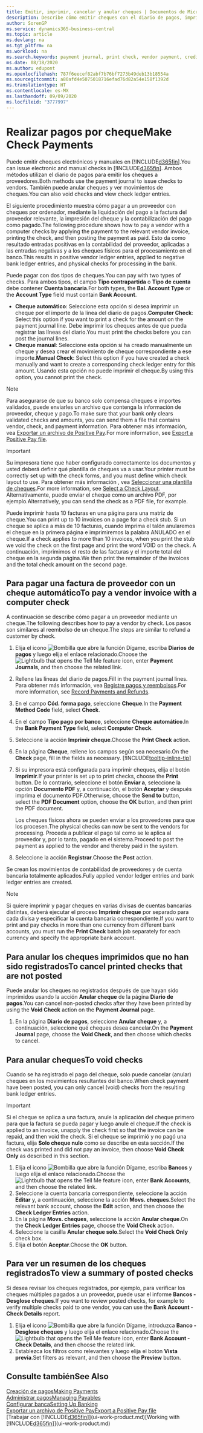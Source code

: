 ```yaml
---
title: Emitir, imprimir, cancelar y anular cheques | Documentos de Microsoft
description: Describe cómo emitir cheques con el diario de pagos, imprimir cheques y anular o ver movimientos de cheques en Business Central.
author: SorenGP
ms.service: dynamics365-business-central
ms.topic: article
ms.devlang: na
ms.tgt_pltfrm: na
ms.workload: na
ms.search.keywords: payment journal, print check, vendor payment, creditor, debt, balance due, AP
ms.date: 08/18/2020
ms.author: edupont
ms.openlocfilehash: 787f6eecef82abf7b76bf7273b49deb13b18554a
ms.sourcegitcommit: a80afd4e5075018716efad76d82a54e158f1392d
ms.translationtype: HT
ms.contentlocale: es-MX
ms.lasthandoff: 09/09/2020
ms.locfileid: "3777997"
---
```

# <a name="make-check-payments"></a><span data-ttu-id="d0dc7-103">Realizar pagos por cheque</span><span class="sxs-lookup"><span data-stu-id="d0dc7-103">Make Check Payments</span></span>

<span data-ttu-id="d0dc7-104">Puede emitir cheques electrónicos y manuales en [!INCLUDE[d365fin](includes/d365fin_md.md)].</span><span class="sxs-lookup"><span data-stu-id="d0dc7-104">You can issue electronic and manual checks in [!INCLUDE[d365fin](includes/d365fin_md.md)].</span></span> <span data-ttu-id="d0dc7-105">Ambos métodos utilizan el diario de pagos para emitir los cheques a proveedores.</span><span class="sxs-lookup"><span data-stu-id="d0dc7-105">Both methods use the payment journal to issue checks to vendors.</span></span> <span data-ttu-id="d0dc7-106">También puede anular cheques y ver movimientos de cheques.</span><span class="sxs-lookup"><span data-stu-id="d0dc7-106">You can also void checks and view check ledger entries.</span></span>

<span data-ttu-id="d0dc7-107">El siguiente procedimiento muestra cómo pagar a un proveedor con cheques por ordenador, mediante la liquidación del pago a la factura del proveedor relevante, la impresión del cheque y la contabilización del pago como pagado.</span><span class="sxs-lookup"><span data-stu-id="d0dc7-107">The following procedure shows how to pay a vendor with a computer checks by applying the payment to the relevant vendor invoice, printing the check, and then posting the payment as paid.</span></span> <span data-ttu-id="d0dc7-108">Esto da como resultado entradas positivas en la contabilidad del proveedor, aplicadas a las entradas negativas y a los cheques físicos para el procesamiento en el banco.</span><span class="sxs-lookup"><span data-stu-id="d0dc7-108">This results in positive vendor ledger entries, applied to negative bank ledger entries, and physical checks for processing in the bank.</span></span>

<span data-ttu-id="d0dc7-109">Puede pagar con dos tipos de cheques.</span><span class="sxs-lookup"><span data-stu-id="d0dc7-109">You can pay with two types of checks.</span></span> <span data-ttu-id="d0dc7-110">Para ambos tipos, el campo **Tipo contrapartida** o **Tipo de cuenta** debe contener **Cuenta bancaria**.</span><span class="sxs-lookup"><span data-stu-id="d0dc7-110">For both types, the **Bal. Account Type** or the **Account Type** field must contain **Bank Account**.</span></span>

- <span data-ttu-id="d0dc7-111">**Cheque automático**: Seleccione esta opción si desea imprimir un cheque por el importe de la línea del diario de pagos.</span><span class="sxs-lookup"><span data-stu-id="d0dc7-111">**Computer Check**: Select this option if you want to print a check for the amount on the payment journal line.</span></span> <span data-ttu-id="d0dc7-112">Debe imprimir los cheques antes de que pueda registrar las líneas del diario.</span><span class="sxs-lookup"><span data-stu-id="d0dc7-112">You must print the checks before you can post the journal lines.</span></span>
- <span data-ttu-id="d0dc7-113">**Cheque manual**: Seleccione esta opción si ha creado manualmente un cheque y desea crear el movimiento de cheque correspondiente a ese importe.</span><span class="sxs-lookup"><span data-stu-id="d0dc7-113">**Manual Check**: Select this option if you have created a check manually and want to create a corresponding check ledger entry for this amount.</span></span> <span data-ttu-id="d0dc7-114">Usando esta opción no puede imprimir el cheque.</span><span class="sxs-lookup"><span data-stu-id="d0dc7-114">By using this option, you cannot print the check.</span></span>

> [!NOTE]  
> <span data-ttu-id="d0dc7-115">Para asegurarse de que su banco solo compensa cheques e importes validados, puede enviarles un archivo que contenga la información de proveedor, cheque y pago.</span><span class="sxs-lookup"><span data-stu-id="d0dc7-115">To make sure that your bank only clears validated checks and amounts, you can send them a file that contains vendor, check, and payment information.</span></span> <span data-ttu-id="d0dc7-116">Para obtener más información, vea [Exportar un archivo de Positive Pay](finance-how-positive-pay.md).</span><span class="sxs-lookup"><span data-stu-id="d0dc7-116">For more information, see [Export a Positive Pay file](finance-how-positive-pay.md).</span></span>

> [!IMPORTANT]
> <span data-ttu-id="d0dc7-117">Su impresora tiene que haber configurado correctamente los documentos y usted deberá definir qué plantilla de cheques va a usar.</span><span class="sxs-lookup"><span data-stu-id="d0dc7-117">Your printer must be correctly set up with the check forms, and you must define which check layout to use.</span></span> <span data-ttu-id="d0dc7-118">Para obtener más información , vea [Seleccionar una plantilla de cheques](finance-how-define-check-layouts.md).</span><span class="sxs-lookup"><span data-stu-id="d0dc7-118">For more information, see [Select a Check Layout](finance-how-define-check-layouts.md).</span></span> <span data-ttu-id="d0dc7-119">Alternativamente, puede enviar el cheque como un archivo PDF, por ejemplo.</span><span class="sxs-lookup"><span data-stu-id="d0dc7-119">Alternatively, you can send the check as a PDF file, for example.</span></span>  

<span data-ttu-id="d0dc7-120">Puede imprimir hasta 10 facturas en una página para una matriz de cheque.</span><span class="sxs-lookup"><span data-stu-id="d0dc7-120">You can print up to 10 invoices on a page for a check stub.</span></span> <span data-ttu-id="d0dc7-121">Si un cheque se aplica a más de 10 facturas, cuando imprima el talón anularemos el cheque en la primera página e imprimiremos la palabra ANULADO en el cheque.</span><span class="sxs-lookup"><span data-stu-id="d0dc7-121">If a check applies to more than 10 invoices, when you print the stub we void the check on the first page and print the word VOID on the check.</span></span> <span data-ttu-id="d0dc7-122">A continuación, imprimimos el resto de las facturas y el importe total del cheque en la segunda página.</span><span class="sxs-lookup"><span data-stu-id="d0dc7-122">We then print the remainder of the invoices and the total check amount on the second page.</span></span>

## <a name="to-pay-a-vendor-invoice-with-a-computer-check"></a><span data-ttu-id="d0dc7-123">Para pagar una factura de proveedor con un cheque automático</span><span class="sxs-lookup"><span data-stu-id="d0dc7-123">To pay a vendor invoice with a computer check</span></span>
<span data-ttu-id="d0dc7-124">A continuación se describe cómo pagar a un proveedor mediante un cheque.</span><span class="sxs-lookup"><span data-stu-id="d0dc7-124">The following describes how to pay a vendor by check.</span></span> <span data-ttu-id="d0dc7-125">Los pasos son similares al reembolso de un cheque.</span><span class="sxs-lookup"><span data-stu-id="d0dc7-125">The steps are similar to refund a customer by check.</span></span>

1. <span data-ttu-id="d0dc7-126">Elija el icono ![Bombilla que abre la función Dígame](media/ui-search/search_small.png "Dígame qué desea hacer"), escriba **Diarios de pagos** y luego elija el enlace relacionado.</span><span class="sxs-lookup"><span data-stu-id="d0dc7-126">Choose the ![Lightbulb that opens the Tell Me feature](media/ui-search/search_small.png "Tell me what you want to do") icon, enter **Payment Journals**, and then choose the related link.</span></span>
2. <span data-ttu-id="d0dc7-127">Rellene las líneas del diario de pagos.</span><span class="sxs-lookup"><span data-stu-id="d0dc7-127">Fill in the payment journal lines.</span></span> <span data-ttu-id="d0dc7-128">Para obtener más información, vea [Registre pagos y reembolsos](payables-how-post-payments-refunds.md).</span><span class="sxs-lookup"><span data-stu-id="d0dc7-128">For more information, see [Record Payments and Refunds](payables-how-post-payments-refunds.md).</span></span>
3. <span data-ttu-id="d0dc7-129">En el campo **Cód. forma pago**, seleccione **Cheque**.</span><span class="sxs-lookup"><span data-stu-id="d0dc7-129">In the **Payment Method Code** field, select **Check**.</span></span>
4. <span data-ttu-id="d0dc7-130">En el campo **Tipo pago por banco**, seleccione **Cheque automático**.</span><span class="sxs-lookup"><span data-stu-id="d0dc7-130">In the **Bank Payment Type** field, select **Computer Check**.</span></span>
5. <span data-ttu-id="d0dc7-131">Seleccione la acción **Imprimir cheque**.</span><span class="sxs-lookup"><span data-stu-id="d0dc7-131">Choose the **Print Check** action.</span></span>
6. <span data-ttu-id="d0dc7-132">En la página **Cheque**, rellene los campos según sea necesario.</span><span class="sxs-lookup"><span data-stu-id="d0dc7-132">On the **Check** page, fill in the fields as necessary.</span></span> [!INCLUDE[tooltip-inline-tip](includes/tooltip-inline-tip_md.md)]
7. <span data-ttu-id="d0dc7-133">Si su impresora está configurada para imprimir cheques, elija el botón **Imprimir**.</span><span class="sxs-lookup"><span data-stu-id="d0dc7-133">If your printer is set up to print checks, choose the **Print** button.</span></span> <span data-ttu-id="d0dc7-134">De lo contrario, seleccione el botón **Enviar a**, seleccione la opción **Documento PDF** y, a continuación, el botón **Aceptar** y después imprima el documento PDF.</span><span class="sxs-lookup"><span data-stu-id="d0dc7-134">Otherwise, choose the **Send to** button, select the **PDF Document** option, choose the **OK** button, and then print the PDF document.</span></span>

    <span data-ttu-id="d0dc7-135">Los cheques físicos ahora se pueden enviar a los proveedores para que los procesen.</span><span class="sxs-lookup"><span data-stu-id="d0dc7-135">The physical checks can now be sent to the vendors for processing.</span></span> <span data-ttu-id="d0dc7-136">Proceda a publicar el pago tal como se le aplica al proveedor y, por lo tanto, pagado en el sistema.</span><span class="sxs-lookup"><span data-stu-id="d0dc7-136">Proceed to post the payment as applied to the vendor and thereby paid in the system.</span></span>
8. <span data-ttu-id="d0dc7-137">Seleccione la acción **Registrar**.</span><span class="sxs-lookup"><span data-stu-id="d0dc7-137">Choose the **Post** action.</span></span>

<span data-ttu-id="d0dc7-138">Se crean los movimientos de contabilidad de proveedores y de cuenta bancaria totalmente aplicados.</span><span class="sxs-lookup"><span data-stu-id="d0dc7-138">Fully applied vendor ledger entries and bank ledger entries are created.</span></span>

> [!NOTE]  
> <span data-ttu-id="d0dc7-139">Si quiere imprimir y pagar cheques en varias divisas de cuentas bancarias distintas, deberá ejecutar el proceso **Imprimir cheque** por separado para cada divisa y especificar la cuenta bancaria correspondiente.</span><span class="sxs-lookup"><span data-stu-id="d0dc7-139">If you want to print and pay checks in more than one currency from different bank accounts, you must run the **Print Check** batch job separately for each currency and specify the appropriate bank account.</span></span>

## <a name="to-cancel-printed-checks-that-are-not-posted"></a><span data-ttu-id="d0dc7-140">Para anular los cheques imprimidos que no han sido registrados</span><span class="sxs-lookup"><span data-stu-id="d0dc7-140">To cancel printed checks that are not posted</span></span>
<span data-ttu-id="d0dc7-141">Puede anular los cheques no registrados después de que hayan sido imprimidos usando la acción **Anular cheque** de la página **Diario de pagos**.</span><span class="sxs-lookup"><span data-stu-id="d0dc7-141">You can cancel non-posted checks after they have been printed by using the **Void Check** action on the **Payment Journal** page.</span></span>

1. <span data-ttu-id="d0dc7-142">En la página **Diario de pagos**, seleccione **Anular cheque** y, a continuación, seleccione qué cheques desea cancelar.</span><span class="sxs-lookup"><span data-stu-id="d0dc7-142">On the **Payment Journal** page, choose the **Void Check**, and then choose which checks to cancel.</span></span>

## <a name="to-void-checks"></a><span data-ttu-id="d0dc7-143">Para anular cheques</span><span class="sxs-lookup"><span data-stu-id="d0dc7-143">To void checks</span></span>

<span data-ttu-id="d0dc7-144">Cuando se ha registrado el pago del cheque, solo puede cancelar (anular) cheques en los movimientos resultantes del banco.</span><span class="sxs-lookup"><span data-stu-id="d0dc7-144">When check payment have been posted, you can only cancel (void) checks from the resulting bank ledger entries.</span></span>

> [!IMPORTANT]
> <span data-ttu-id="d0dc7-145">Si el cheque se aplica a una factura, anule la aplicación del cheque primero para que la factura se pueda pagar y luego anule el cheque.</span><span class="sxs-lookup"><span data-stu-id="d0dc7-145">If the check is applied to an invoice, unapply the check first so that the invoice can be repaid, and then void the check.</span></span> <span data-ttu-id="d0dc7-146">Si el cheque se imprimió y no pagó una factura, elija **Solo cheque nulo** como se describe en esta sección.</span><span class="sxs-lookup"><span data-stu-id="d0dc7-146">If the check was printed and did not pay an invoice, then choose **Void Check Only** as described in this section.</span></span>

1. <span data-ttu-id="d0dc7-147">Elija el icono ![Bombilla que abre la función Dígame](media/ui-search/search_small.png "Dígame qué desea hacer"), escriba **Bancos** y luego elija el enlace relacionado.</span><span class="sxs-lookup"><span data-stu-id="d0dc7-147">Choose the ![Lightbulb that opens the Tell Me feature](media/ui-search/search_small.png "Tell me what you want to do") icon, enter **Bank Accounts**, and then choose the related link.</span></span>
2. <span data-ttu-id="d0dc7-148">Seleccione la cuenta bancaria correspondiente, seleccione la acción **Editar** y, a continuación, seleccione la acción **Movs. cheques**.</span><span class="sxs-lookup"><span data-stu-id="d0dc7-148">Select the relevant bank account, choose the **Edit** action, and then choose the **Check Ledger Entries** action.</span></span>
3. <span data-ttu-id="d0dc7-149">En la página **Movs. cheques**, seleccione la acción **Anular cheque**.</span><span class="sxs-lookup"><span data-stu-id="d0dc7-149">On the **Check Ledger Entries** page, choose the **Void Check** action.</span></span>
4. <span data-ttu-id="d0dc7-150">Seleccione la casilla **Anular cheque solo**.</span><span class="sxs-lookup"><span data-stu-id="d0dc7-150">Select the **Void Check Only** check box.</span></span>
5. <span data-ttu-id="d0dc7-151">Elija el botón **Aceptar**.</span><span class="sxs-lookup"><span data-stu-id="d0dc7-151">Choose the **OK** button.</span></span>

## <a name="to-view-a-summary-of-posted-checks"></a><span data-ttu-id="d0dc7-152">Para ver un resumen de los cheques registrados</span><span class="sxs-lookup"><span data-stu-id="d0dc7-152">To view a summary of posted checks</span></span>
<span data-ttu-id="d0dc7-153">Si desea revisar los cheques registrados, por ejemplo, para verificar los cheques múltiples pagados a un proveedor, puede usar el informe **Bancos - Desglose cheques**.</span><span class="sxs-lookup"><span data-stu-id="d0dc7-153">If you want to review posted checks, for example to verify multiple checks paid to one vendor, you can use the **Bank Account - Check Details** report.</span></span>
1. <span data-ttu-id="d0dc7-154">Elija el icono ![Bombilla que abre la función Dígame](media/ui-search/search_small.png "Dígame qué desea hacer"), introduzca **Banco - Desglose cheques** y luego elija el enlace relacionado.</span><span class="sxs-lookup"><span data-stu-id="d0dc7-154">Choose the ![Lightbulb that opens the Tell Me feature](media/ui-search/search_small.png "Tell me what you want to do") icon, enter **Bank Account - Check Details**, and then choose the related link.</span></span>
2. <span data-ttu-id="d0dc7-155">Establezca los filtros como relevantes y luego elija el botón **Vista previa**.</span><span class="sxs-lookup"><span data-stu-id="d0dc7-155">Set filters as relevant, and then choose the **Preview** button.</span></span>

## <a name="see-also"></a><span data-ttu-id="d0dc7-156">Consulte también</span><span class="sxs-lookup"><span data-stu-id="d0dc7-156">See Also</span></span>
[<span data-ttu-id="d0dc7-157">Creación de pagos</span><span class="sxs-lookup"><span data-stu-id="d0dc7-157">Making Payments</span></span>](payables-make-payments.md)  
[<span data-ttu-id="d0dc7-158">Administrar pagos</span><span class="sxs-lookup"><span data-stu-id="d0dc7-158">Managing Payables</span></span>](payables-manage-payables.md)  
[<span data-ttu-id="d0dc7-159">Configurar banca</span><span class="sxs-lookup"><span data-stu-id="d0dc7-159">Setting Up Banking</span></span>](bank-setup-banking.md)  
[<span data-ttu-id="d0dc7-160">Exportar un archivo de Positive Pay</span><span class="sxs-lookup"><span data-stu-id="d0dc7-160">Export a Positive Pay file</span></span>](finance-how-positive-pay.md)  
<span data-ttu-id="d0dc7-161">[Trabajar con [!INCLUDE[d365fin](includes/d365fin_md.md)]](ui-work-product.md)</span><span class="sxs-lookup"><span data-stu-id="d0dc7-161">[Working with [!INCLUDE[d365fin](includes/d365fin_md.md)]](ui-work-product.md)</span></span>  
